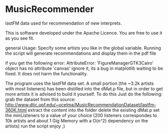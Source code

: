 # MusicRecommender
lastFM data used for recommendation of new interprets.

This is software developed under the Apache Licence.
You are free to use it as you see fit.

general Usage: Specify some artists you like in the <bands> global variable.
Running the script will generate <numberRecommendations> recommendations and display them
in the pdf file <outfilename>

if you get the following error:
AttributeError: 'FigureManagerGTK3Cairo' object has no attribute 'canvas'
ignore it, its a bug in matplotlib waiting to be fixed. It does not harm the functionality.

The program uses the lastFM data set. A small portion (the ~3.2k artists with most listeners)
has been distilled into the dMat.p file, but in order to get more artists it is advised to build it yourself.
To do this Just do the following:
grab the dataset from this source:
http://www.dtic.upf.edu/~ocelma/MusicRecommendationDataset/lastfm-360K.html
extract the content into the folder
delete the existing dMat.p
set the minListeners to a value of your choice (200 listeners correspondes to 10k artists and about 1 Gig Memory with a O(n^2) dependency on the artists)
run the script
enjoy ;)

